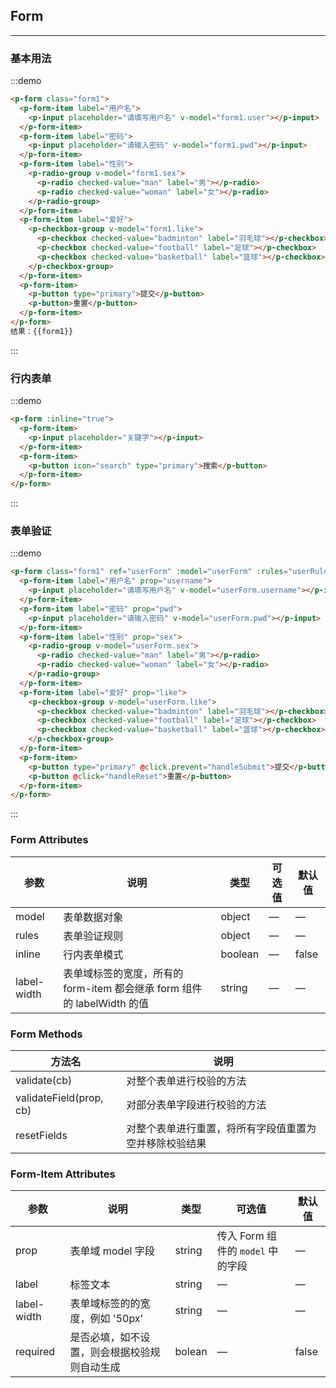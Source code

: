 <script>
  export default {
    data () {
      return {
        form1: {
          user: '',
          pwd: '',
          sex: '',
          like: []
        },
        userForm: {
          username: 'lynzz',
          pwd: '',
          sex: '',
          like: []
        },
        userRules: {
          username: [
            {required: true, message: '请填写用户名', trigger: 'blur'},
            {min: 5, message: '用户名至少 5 个字符', trigger: 'blur'}
          ],
          pwd: [{required: true, message: '请填写密码'}],
          sex: {required: true, message: '请选择性别', trigger: 'change'},
          like: {required: true, type: 'array', message: '请选择爱好', trigger: 'change'}
        }
      }
    },
    methods: {
      handleSubmit () {
        this.$refs.userForm.validate(valid => {
          if (valid) {
            console.log(this.userForm)
          } else {
            console.log('error')
          }
        })
      },
      handleReset () {
        this.$refs.userForm.resetFields()
      }
    }
  }
</script>
<style>
  .form1 {
    max-width: 500px
  }
</style>
## Form
---

### 基本用法

:::demo
```html
<p-form class="form1">
  <p-form-item label="用户名">
    <p-input placeholder="请填写用户名" v-model="form1.user"></p-input>
  </p-form-item>
  <p-form-item label="密码">
    <p-input placeholder="请输入密码" v-model="form1.pwd"></p-input>
  </p-form-item>
  <p-form-item label="性别">
    <p-radio-group v-model="form1.sex">
      <p-radio checked-value="man" label="男"></p-radio>
      <p-radio checked-value="woman" label="女"></p-radio>
    </p-radio-group>
  </p-form-item>
  <p-form-item label="爱好">
    <p-checkbox-group v-model="form1.like">
      <p-checkbox checked-value="badminton" label="羽毛球"></p-checkbox>
      <p-checkbox checked-value="football" label="足球"></p-checkbox>
      <p-checkbox checked-value="basketball" label="篮球"></p-checkbox>
    </p-checkbox-group>
  </p-form-item>
  <p-form-item>
    <p-button type="primary">提交</p-button>
    <p-button>重置</p-button>
  </p-form-item>
</p-form>
结果：{{form1}}
```
:::

### 行内表单

:::demo
```html
<p-form :inline="true">
  <p-form-item>
    <p-input placeholder="关键字"></p-input>
  </p-form-item>
  <p-form-item>
    <p-button icon="search" type="primary">搜索</p-button>
  </p-form-item>
</p-form>
```
:::

### 表单验证

:::demo
```html
<p-form class="form1" ref="userForm" :model="userForm" :rules="userRules">
  <p-form-item label="用户名" prop="username">
    <p-input placeholder="请填写用户名" v-model="userForm.username"></p-input>
  </p-form-item>
  <p-form-item label="密码" prop="pwd">
    <p-input placeholder="请输入密码" v-model="userForm.pwd"></p-input>
  </p-form-item>
  <p-form-item label="性别" prop="sex">
    <p-radio-group v-model="userForm.sex">
      <p-radio checked-value="man" label="男"></p-radio>
      <p-radio checked-value="woman" label="女"></p-radio>
    </p-radio-group>
  </p-form-item>
  <p-form-item label="爱好" prop="like">
    <p-checkbox-group v-model="userForm.like">
      <p-checkbox checked-value="badminton" label="羽毛球"></p-checkbox>
      <p-checkbox checked-value="football" label="足球"></p-checkbox>
      <p-checkbox checked-value="basketball" label="篮球"></p-checkbox>
    </p-checkbox-group>
  </p-form-item>
  <p-form-item>
    <p-button type="primary" @click.prevent="handleSubmit">提交</p-button>
    <p-button @click="handleReset">重置</p-button>
  </p-form-item>
</p-form>
```
:::

### Form Attributes

| 参数      | 说明          | 类型      | 可选值                           | 默认值  |
|---------- |-------------- |---------- |--------------------------------  |-------- |
| model   | 表单数据对象 | object      |                  —                |  — |
| rules    | 表单验证规则 | object | — | — |
| inline    | 行内表单模式 | boolean | — | false |
| label-width | 表单域标签的宽度，所有的 form-item 都会继承 form 组件的 labelWidth 的值 | string | — | — |

### Form Methods

| 方法名      | 说明          |
|---------- |-------------- |
| validate(cb) | 对整个表单进行校验的方法 |
| validateField(prop, cb) | 对部分表单字段进行校验的方法 |
| resetFields | 对整个表单进行重置，将所有字段值重置为空并移除校验结果 |

### Form-Item Attributes

| 参数      | 说明          | 类型      | 可选值                           | 默认值  |
|---------- |-------------- |---------- |--------------------------------  |-------- |
| prop    | 表单域 model 字段 | string    | 传入 Form 组件的 `model` 中的字段 | — |
| label | 标签文本 | string | — | — |
| label-width | 表单域标签的的宽度，例如 '50px' | string |       —       | — |
| required | 是否必填，如不设置，则会根据校验规则自动生成 | bolean | — | false |

